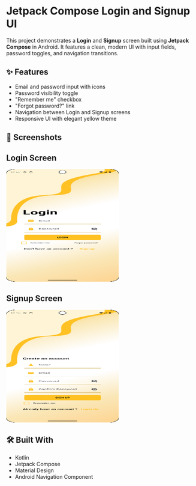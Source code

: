 # Jetpack Compose Login and Signup UI

This project demonstrates a **Login** and **Signup** screen built using **Jetpack Compose** in Android. It features a clean, modern UI with input fields, password toggles, and navigation transitions.

## ✨ Features

- Email and password input with icons
- Password visibility toggle
- "Remember me" checkbox
- "Forgot password?" link
- Navigation between Login and Signup screens
- Responsive UI with elegant yellow theme

## 📸 Screenshots

## Login Screen

<img src="screenshots/Screenshot_20250528_125242.png" alt="Login Screen" width="300" height="300"/>

## Signup Screen

<img src="screenshots/Screenshot_20250529_121539.png" alt="Signup Screen" width="300" height="300"/>


## 🛠 Built With

- Kotlin
- Jetpack Compose
- Material Design
- Android Navigation Component



